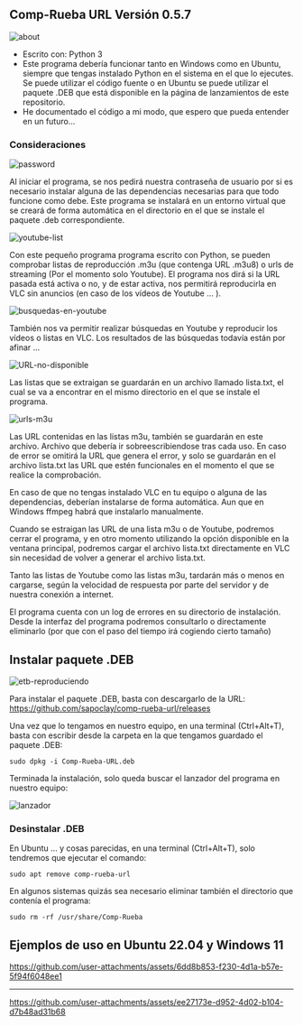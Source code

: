 ## Comp-Rueba URL Versión 0.5.7

![about](https://github.com/user-attachments/assets/a6adc1b3-9e85-4760-b6d4-2456b31e8fd5)

* Escrito con: Python 3
* Este programa debería funcionar tanto en Windows como en Ubuntu, siempre que tengas instalado Python en el sistema en el que lo ejecutes. Se puede utilizar el código fuente o en Ubuntu se puede utilizar el paquete .DEB que está disponible en la página de lanzamientos de este repositorio.
* He documentado el código a mi modo, que espero que pueda entender en un futuro...
### Consideraciones

![password](https://github.com/user-attachments/assets/fe7cfcc0-0f3c-47be-9561-ea386e9ac513)

Al iniciar el programa, se nos pedirá nuestra contraseña de usuario por si es necesario instalar alguna de las dependencias necesarias para que todo funcione como debe. Este programa se instalará en un entorno virtual que se creará de forma automática en el directorio en el que se instale el paquete .deb correspondiente.

![youtube-list](https://github.com/sapoclay/comp-rueba-url/assets/6242827/bb19dffc-48d6-44a6-9d53-880e0a075126)

Con este pequeño programa programa escrito con Python, se pueden comprobar listas de reproducción .m3u (que contenga URL .m3u8) o urls de streaming (Por el momento solo Youtube). El programa nos dirá si la URL pasada está activa o no, y de estar activa, nos permitirá reproducirla en VLC sin anuncios (en caso de los vídeos de Youtube ... ). 

![busquedas-en-youtube](https://github.com/user-attachments/assets/3986ce3a-e300-4bdb-a432-ece2a6bc3b21)

También nos va permitir realizar búsquedas en Youtube y reproducir los vídeos o listas en VLC. Los resultados de las búsquedas todavía están por afinar ... 

![URL-no-disponible](https://github.com/sapoclay/comp-rueba-url/assets/6242827/fa15586c-ed28-40ab-9e1c-7e9d8a6f7f1e)

Las listas que se extraigan se guardarán en un archivo llamado lista.txt, el cual se va a encontrar en el mismo directorio en el que se instale el programa. 

![urls-m3u](https://github.com/user-attachments/assets/dabc62a9-53d9-4f66-a72a-ffc3f08c3852)

Las URL contenidas en las listas m3u, también se guardarán en este archivo. Archivo que debería ir sobreescribiendose tras cada uso. En caso de error se omitirá la URL que genera el error, y solo se guardarán en el archivo lista.txt las URL que estén funcionales en el momento el que se realice la comprobación.

En caso de que no tengas instalado VLC en tu equipo o alguna de las dependencias, deberían instalarse de forma automática. Aun que en Windows ffmpeg habrá que instalarlo manualmente.

Cuando se estraigan las URL de una lista m3u o de Youtube, podremos cerrar el programa, y en otro momento utilizando la opción disponible en la ventana principal, podremos cargar el archivo lista.txt directamente en VLC sin necesidad de volver a generar el archivo lista.txt.

Tanto las listas de Youtube como las listas m3u, tardarán más o menos en cargarse, según la velocidad de respuesta por parte del servidor y de nuestra conexión a internet.

El programa cuenta con un log de errores en su directorio de instalación. Desde la interfaz del programa podremos consultarlo o directamente eliminarlo (por que con el paso del tiempo irá cogiendo cierto tamaño)

## Instalar paquete .DEB

![etb-reproduciendo](https://github.com/sapoclay/comp-rueba-url/assets/6242827/642b25b7-70fb-49e2-bdd4-f313007d9eda)

Para instalar el paquete .DEB, basta con descargarlo de la URL: https://github.com/sapoclay/comp-rueba-url/releases

Una vez que lo tengamos en nuestro equipo, en una terminal (Ctrl+Alt+T), basta con escribir desde la carpeta en la que tengamos guardado el paquete .DEB:

``` sudo dpkg -i Comp-Rueba-URL.deb ```

Terminada la instalación, solo queda buscar el lanzador del programa en nuestro equipo:

![lanzador](https://github.com/sapoclay/comp-rueba-url/assets/6242827/78bd91af-3798-4051-819f-de9c22544409)

### Desinstalar .DEB

En Ubuntu ... y cosas parecidas, en una terminal (Ctrl+Alt+T), solo tendremos que ejecutar el comando:

``` sudo apt remove comp-rueba-url ```

En algunos sistemas quizás sea necesario eliminar también el directorio que contenía el programa:

``` sudo rm -rf /usr/share/Comp-Rueba ```
## Ejemplos de uso en Ubuntu 22.04 y Windows 11

https://github.com/user-attachments/assets/6dd8b853-f230-4d1a-b57e-5f94f6048ee1

----------------------------------------------------------------------------------------------------------------------------------------

https://github.com/user-attachments/assets/ee27173e-d952-4d02-b104-d7b48ad31b68



